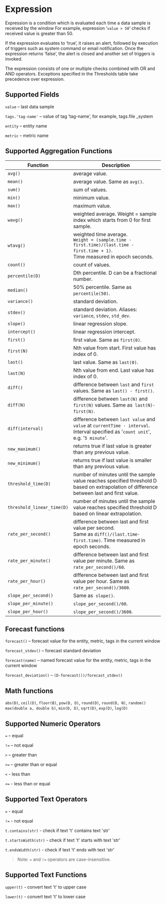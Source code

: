 # Expression


Expression is a condition which is evaluated each time a data sample is
received by the window For example, expression ‘`value > 50`‘ checks if
received value is greater than 50.

If the expression evaluates to ‘true’, it raises an alert, followed by
execution of triggers such as system command or email notification. Once
the expression returns ‘false’, the alert is closed and another set of
triggers is invoked.

The expression consists of one or multiple checks combined with OR and
AND operators. Exceptions specified in the Thresholds table take
precedence over expression.

## Supported Fields

`value` – last data sample

`tags.'tag-name'` – value of tag ‘tag-name’, for example,
tags.file _system

`entity` – entity name

`metric` – metric name

## Supported Aggregation Functions

**Function** | **Description**
--- | ---
`avg()` | average value.
`mean()` | average value. Same as `avg()`.
`sum()` | sum of values.
`min()` | minimum value.
`max()` | maximum value.
`wavg()` | weighted average. Weight = sample index which starts from 0 for first sample.
`wtavg()` | weighted time average.<br>`Weight = (sample.time - first.time)/(last.time - first.time + 1)`. <br>Time measured in epoch seconds.
`count()` | count of values.
`percentile(D)` | Dth percentile. D can be a fractional number.
`median()` | 50% percentile. Same as `percentile(50)`.
`variance()` | standard deviation.
`stdev()` | standard deviation. Aliases: `variance`, `stdev`, `std_dev`.
`slope()` | linear regression slope.
`intercept()` | linear regression intercept.
`first()` | first value. Same as `first(0)`.
`first(N)` | Nth value from start. First value has index of 0.
`last()` | last value. Same as `last(0)`.
`last(N)` | Nth value from end. Last value has index of 0.
`diff()` | difference between `last` and `first` values. Same as `last() - first()`.
`diff(N)` | difference between `last(N)` and `first(N)` values. Same as` last(N)-first(N)`.
`diff(interval)` | difference between `last value` and `value` at `currentTime - interval`. <br>Interval specified as '`count unit`', e.g. '`5 minute`'.
`new_maximum()` | returns true if last value is greater than any previous value.
`new_minimum()` | returns true if last value is smaller than any previous value.
`threshold_time(D)` | number of minutes until the sample value reaches specified threshold D<br> based on extrapolation of difference between last and first value.
`threshold_linear_time(D)` | number of minutes until the sample value reaches specified threshold D<br> based on linear extrapolation.
`rate_per_second()` | difference between last and first value per second. <br>Same as `diff()/(last.time-first.time)`. Time measured in epoch seconds.
`rate_per_minute()` | difference between last and first value per minute. Same as `rate_per_second()/60`.
`rate_per_hour()` | difference between last and first value per hour. Same as `rate_per_second()/3600`.
`slope_per_second()` | Same as` slope()`.
`slope_per_minute()` | `slope_per_second()/60`.
`slope_per_hour()` | `slope_per_second()/3600`.

## Forecast functions

`forecast()` – forecast value for the entity, metric, tags in the
current window

`forecast_stdev()` – forecast standard deviation

`forecast(name)` – named forecast value for the entity, metric, tags in
the current window

`forecast_deviation()` – `(D-forecast())/forecast_stdev()`

## Math functions

`abs(D)`, `ceil(D)`, `floor(В)`, `pow(D, D)`, `round(D)`, `round(D, N)`,
`random() max(double a, double b)`, `min(D, D)`, `sqrt(D)`, `exp(D)`,
`log(D)`

## Supported Numeric Operators

`=` – equal

`!=` – not equal

`>` – greater than

`>=` – greater than or equal

`<` - less than

`<=` - less than or equal

## Supported Text Operators

`=` - equal

`!=` - not equal

`t.contains(str)` - check if text 't' contains text 'str'

`t.startsWidth(str)` - check if text 't' starts with text 'str'

`t.endsWidth(str)` - check if text 't' ends with text 'str'

> Note: `=` and `!=` operators are case-insensitive.

## Supported Text Functions

`upper(t)` - convert text 't' to upper case

`lower(t)` - convert text 't' to lower case

